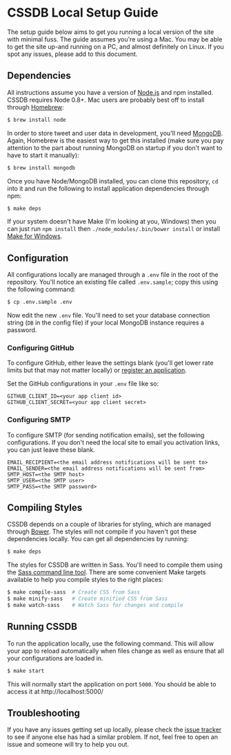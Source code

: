
CSSDB Local Setup Guide
=======================

The setup guide below aims to get you running a local version of the site with minimal fuss. The guide assumes you're using a
Mac. You may be able to get the site up-and running on a PC, and almost definitely on Linux. If you spot any issues, please
add to this document.


Dependencies
------------

All instructions assume you have a version of [Node.js][node] and npm installed. CSSDB requires Node 0.8+. Mac users are probably best off to install through [Homebrew][brew]:

```sh
$ brew install node
```

In order to store tweet and user data in development, you'll need [MongoDB][mongodb]. Again, Homebrew is the easiest way to get this installed (make sure you pay attention to the part about running MongoDB on startup if you don't want to have to start it manually):

```sh
$ brew install mongodb
```

Once you have Node/MongoDB installed, you can clone this repository, `cd` into it and run the following to install application dependencies through npm:

```sh
$ make deps
```

If your system doesn't have Make (I'm looking at you, Windows) then you can just run `npm install` then `./node_modules/.bin/bower install` or install [Make for Windows][make].


Configuration
-------------

All configurations locally are managed through a `.env` file in
the root of the repository. You'll notice an existing file called `.env.sample`; copy this using the following command:

```sh
$ cp .env.sample .env
```

Now edit the new `.env` file. You'll need to set your database connection string (`DB` in the config file) if your local MongoDB instance requires a password.


### Configuring GitHub

To configure GitHub, either leave the settings blank (you'll get lower rate limits but that may not matter locally) or [register an application][github-app-new].

Set the GitHub configurations in your `.env` file like so:

```
GITHUB_CLIENT_ID=<your app client id>
GITHUB_CLIENT_SECRET=<your app client secret>
```


### Configuring SMTP

To configure SMTP (for sending notification emails), set the following configurations. If you don't need the local site to email you activation links, you can just leave these blank.

```
EMAIL_RECIPIENT=<the email address notifications will be sent to>
EMAIL_SENDER=<the email address notifications will be sent from>
SMTP_HOST=<the SMTP host>
SMTP_USER=<the SMTP user>
SMTP_PASS=<the SMTP password>
```


Compiling Styles
----------------

CSSDB depends on a couple of libraries for styling, which are managed through [Bower][bower]. The styles will not compile if you haven't got these dependencies locally. You can get all dependencies by running:

```sh
$ make deps
```

The styles for CSSDB are written in Sass. You'll need to compile them using the [Sass command line tool][sass]. There are some convenient Make targets available to help you compile styles to the right places:

```sh
$ make compile-sass  # Create CSS from Sass
$ make minify-sass   # Create minified CSS from Sass
$ make watch-sass    # Watch Sass for changes and compile
```


Running CSSDB
-------------

To run the application locally, use the following command. This will allow your app to reload automatically when files change as
well as ensure that all your configurations are loaded in.

```sh
$ make start
```

This will normally start the application on port `5000`. You should be able to access it at http://localhost:5000/


Troubleshooting
---------------

If you have any issues getting set up locally, please check the [issue tracker][issues] to see if anyone else has had a similar problem. If not, feel free to open an issue and someone will try to help you out.



[bower]: http://twitter.github.com/bower/
[brew]: http://mxcl.github.com/homebrew/
[github-app-new]: https://github.com/settings/applications/new
[issues]: https://github.com/rowanmanning/cssdb/issues
[make]: http://gnuwin32.sourceforge.net/packages/make.htm
[mongodb]: http://www.mongodb.org/
[node]: http://nodejs.org/
[sass]: http://sass-lang.com/download.html
